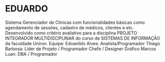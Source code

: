 # EDUARDO

Sistema Gerenciador de Clínicas com funcionalidades básicas como agendamento de sessões, cadastro de médicos, clientes e etc. Desenvolvido como critério avaliativo para a disciplina PROJETO INTEGRADOR MULTIDISCIPLINAR do curso de SISTEMAS DE INFORMAÇÃO da faculdade Uniron.
Equipe:
  Edvanildo Alves: Analista/Programador
  Thiago Barbosa: Líder de Projeto / Programador Chefe / Designer Gráfico
  Marcos Luan: DBA / Programador
